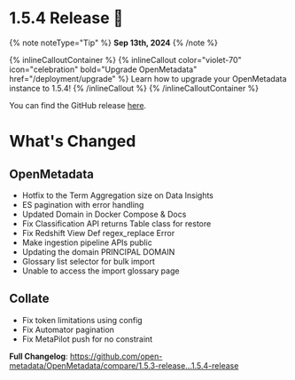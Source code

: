 # 1.5.4 Release 🎉

{% note noteType="Tip" %}
**Sep 13th, 2024**
{% /note %}

{% inlineCalloutContainer %}
{% inlineCallout
color="violet-70"
icon="celebration"
bold="Upgrade OpenMetadata"
href="/deployment/upgrade" %}
Learn how to upgrade your OpenMetadata instance to 1.5.4!
{% /inlineCallout %}
{% /inlineCalloutContainer %}

You can find the GitHub release [here](https://github.com/open-metadata/OpenMetadata/releases/tag/1.5.4-release).

# What's Changed

## OpenMetadata
- Hotfix to the Term Aggregation size on Data Insights
- ES pagination with error handling
- Updated Domain in Docker Compose & Docs
- Fix Classification API returns Table class for restore
- Fix Redshift View Def regex_replace Error
- Make ingestion pipeline APIs public
- Updating the domain PRINCIPAL DOMAIN
- Glossary list selector for bulk import
- Unable to access the import glossary page

## Collate
- Fix token limitations using config
- Fix Automator pagination
- Fix MetaPilot push for no constraint

**Full Changelog**: https://github.com/open-metadata/OpenMetadata/compare/1.5.3-release...1.5.4-release
